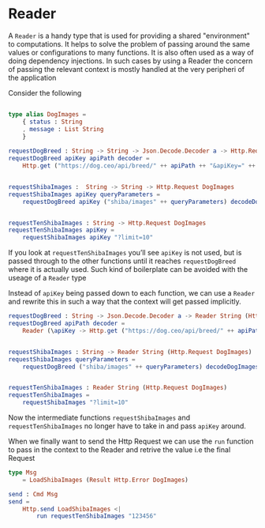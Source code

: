 # Reader

A ```Reader``` is a handy type that is used for providing a shared "environment" to computations.
It helps to solve the problem of passing around the same values or configurations to many functions.
It is also often used as a way of doing dependency injections. In such cases by using a Reader the concern of passing the relevant context is mostly handled at the very peripheri of the application


Consider the following

```elm

type alias DogImages =
    { status : String
    , message : List String
    }
    
requestDogBreed : String -> String -> Json.Decode.Decoder a -> Http.Request a
requestDogBreed apiKey apiPath decoder =
    Http.get ("https://dog.ceo/api/breed/" ++ apiPath ++ "&apiKey=" ++ apiKey) decoder


requestShibaImages :  String -> String -> Http.Request DogImages
requestShibaImages apiKey queryParameters =
    requestDogBreed apiKey ("shiba/images" ++ queryParameters) decodeDogImages


requestTenShibaImages : String -> Http.Request DogImages
requestTenShibaImages apiKey =
    requestShibaImages apiKey "?limit=10"

```

If you look at ```requestTenShibaImages``` you’ll see ```apiKey``` is not used, but is passed through to the other functions until it reaches ```requestDogBreed``` where it is actually used. Such kind of boilerplate can be avoided with the useage of a ```Reader``` type

Instead of ```apiKey``` being passed down to each function, we can use a ```Reader``` and rewrite this in such a way that the context will get passed implicitly.


```elm
requestDogBreed : String -> Json.Decode.Decoder a -> Reader String (Http.Request a)
requestDogBreed apiPath decoder =
    Reader (\apiKey -> Http.get ("https://dog.ceo/api/breed/" ++ apiPath ++ "&apiKey=" ++ apiKey) decoder )


requestShibaImages : String -> Reader String (Http.Request DogImages)
requestShibaImages queryParameters =
    requestDogBreed ("shiba/images" ++ queryParameters) decodeDogImages


requestTenShibaImages : Reader String (Http.Request DogImages)
requestTenShibaImages =
    requestShibaImages "?limit=10"

```

Now the intermediate functions ```requestShibaImages``` and ```requestTenShibaImages``` no longer have to take in and pass ```apiKey``` around.

When we finally want to send the Http Request we can use the ```run``` function to pass in the context to the Reader and retrive the value i.e the final Request

```elm
type Msg
    = LoadShibaImages (Result Http.Error DogImages)

send : Cmd Msg
send =
    Http.send LoadShibaImages <|
        run requestTenShibaImages "123456"

```
